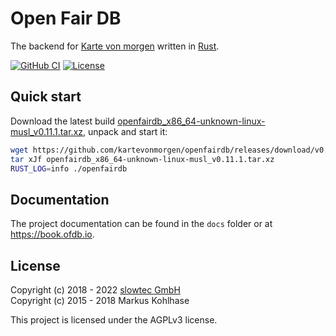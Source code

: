 # Open Fair DB

The backend for [Karte von morgen](https://github.com/kartevonmorgen/kartevonmorgen/)
written in [Rust](http://rustlang.org/).

[![GitHub CI](https://github.com/kartevonmorgen/openfairdb/actions/workflows/continuous-integration.yaml/badge.svg?branch=main)](https://github.com/kartevonmorgen/openfairdb/actions/workflows/continuous-integration.yaml)
[![License](https://img.shields.io/badge/license-AGPLv3-blue.svg?style=flat)](https://github.com/kartevonmorgen/openfairdb/blob/main/LICENSE)

## Quick start

Download the latest build
[openfairdb_x86_64-unknown-linux-musl_v0.11.1.tar.xz](https://github.com/kartevonmorgen/openfairdb/releases/download/v0.11.1/openfairdb_x86_64-unknown-linux-musl_v0.11.1.tar.xz),
unpack and start it:

```sh
wget https://github.com/kartevonmorgen/openfairdb/releases/download/v0.11.1/openfairdb_x86_64-unknown-linux-musl_v0.11.1.tar.xz
tar xJf openfairdb_x86_64-unknown-linux-musl_v0.11.1.tar.xz
RUST_LOG=info ./openfairdb
```

## Documentation

The project documentation can be found in the `docs` folder
or at <https://book.ofdb.io>.

## License

Copyright (c) 2018 - 2022 [slowtec GmbH](https://slowtec.de)\
Copyright (c) 2015 - 2018 Markus Kohlhase

This project is licensed under the AGPLv3 license.
